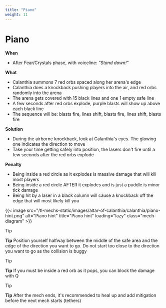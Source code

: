 ```yaml
---
title: "Piano"
weight: 11
---
```


# Piano

**When**
- After Fear/Crystals phase, with voiceline: _"Stand down!"_

**What**
- Calanthia summons 7 red orbs spaced along her arena's edge
- Calanthia does a knockback pushing players into the air, and red orbs randomly into the arena
- The arena gets covered with 15 black lines and one 1 empty safe line
- A few seconds after red orbs explode, purple blasts will show up above each black line
- The sequence will be: blasts fire, lines shift, blasts fire, lines shift, blasts fire

**Solution**
- During the airborne knockback, look at Calanthia's eyes. The glowing one indicates the direction to move
- Take your time getting safely into position, the lasers don't fire until a few seconds after the red orbs explode

**Penalty**
- Being inside a red circle as it explodes is massive damage that will kill most players
- Being inside a red circle AFTER it explodes and is just a puddle is minor tick damage
- Being hit by a laser in a black column will cause a knockback off the edge that will most likely kill you

{{< image src="/tl-mechs-static/images/altar-of-calanthia/calanthia/piano-hint.png" alt="Piano hint" title="Piano hint" loading="lazy" class="mech-diagram" >}}


> [!TIP]
> **Tip**
> Position yourself halfway between the middle of the safe area and the edge of the direction you want to go. Do not start too close to the direction you want to go as the collision is buggy

> [!TIP]
> **Tip**
> If you must be inside a red orb as it pops, you can block the damage with Q

> [!TIP]
> **Tip**
> After the mech ends, it's recommended to heal up and add mitigation before the next mech starts (tethers)
